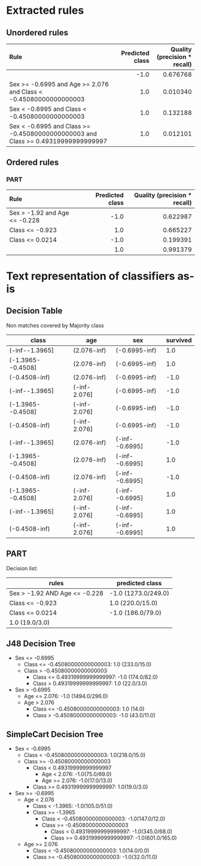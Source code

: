 # Extracted rules

## Unordered rules

| Rule | Predicted class | Quality (precision * recall) |
|:----|----:|----:|
|  | -1.0 | 0.676768 |
| Sex >= -0.6995 and Age >= 2.076 and Class < -0.45080000000000003 | 1.0 | 0.010340 |
| Sex < -0.6995 and Class < -0.45080000000000003 | 1.0 | 0.132188 |
| Sex < -0.6995 and Class >= -0.45080000000000003 and Class >= 0.49319999999999997 | 1.0 | 0.012101 |

## Ordered rules

### PART

| Rule | Predicted class | Quality (precision * recall) |
|:----|----:|----:|
| Sex > -1.92 and Age <= -0.228 | -1.0 | 0.622987 |
| Class <= -0.923 | 1.0 | 0.665227 |
| Class <= 0.0214 | -1.0 | 0.199391 |
|  | 1.0 | 0.991379 |


# Text representation of classifiers as-is

## Decision Table

Non matches covered by Majority class

class|age|sex|survived
---|---|---|---
(-inf--1.3965]|(2.076-inf)|(-0.6995-inf)|1.0
(-1.3965--0.4508]|(2.076-inf)|(-0.6995-inf)|1.0
(-0.4508-inf)|(2.076-inf)|(-0.6995-inf)|-1.0
(-inf--1.3965]|(-inf-2.076]|(-0.6995-inf)|-1.0
(-1.3965--0.4508]|(-inf-2.076]|(-0.6995-inf)|-1.0
(-0.4508-inf)|(-inf-2.076]|(-0.6995-inf)|-1.0
(-inf--1.3965]|(2.076-inf)|(-inf--0.6995]|-1.0
(-1.3965--0.4508]|(2.076-inf)|(-inf--0.6995]|1.0
(-0.4508-inf)|(2.076-inf)|(-inf--0.6995]|-1.0
(-1.3965--0.4508]|(-inf-2.076]|(-inf--0.6995]|1.0
(-inf--1.3965]|(-inf-2.076]|(-inf--0.6995]|1.0
(-0.4508-inf)|(-inf-2.076]|(-inf--0.6995]|1.0

## PART

Decision list:

rules | predicted class
---|---
Sex > -1.92 AND Age <= -0.228|-1.0 (1273.0/249.0)
Class <= -0.923|1.0 (220.0/15.0)
Class <= 0.0214|-1.0 (186.0/79.0)
|1.0 (19.0/3.0)


## J48 Decision Tree

* Sex <= -0.6995
	* Class <= -0.45080000000000003: 1.0 (233.0/15.0)
	* Class > -0.45080000000000003
		* Class <= 0.49319999999999997: -1.0 (174.0/82.0)
		* Class > 0.49319999999999997: 1.0 (22.0/3.0)
* Sex > -0.6995
	* Age <= 2.076: -1.0 (1494.0/296.0)
	* Age > 2.076
		* Class <= -0.45080000000000003: 1.0 (14.0)
		* Class > -0.45080000000000003: -1.0 (43.0/11.0)


## SimpleCart Decision Tree

* Sex < -0.6995
	* Class < -0.45080000000000003: 1.0(218.0/15.0)
	* Class >= -0.45080000000000003
		* Class < 0.49319999999999997
			* Age < 2.076: -1.0(75.0/69.0)
			* Age >= 2.076: -1.0(17.0/13.0)
		* Class >= 0.49319999999999997: 1.0(19.0/3.0)
* Sex >= -0.6995
	* Age < 2.076
		* Class < -1.3965: -1.0(105.0/51.0)
		* Class >= -1.3965
			* Class < -0.45080000000000003: -1.0(147.0/12.0)
			* Class >= -0.45080000000000003
				* Class < 0.49319999999999997: -1.0(345.0/68.0)
				* Class >= 0.49319999999999997: -1.0(601.0/165.0)
	* Age >= 2.076
		* Class < -0.45080000000000003: 1.0(14.0/0.0)
		* Class >= -0.45080000000000003: -1.0(32.0/11.0)


